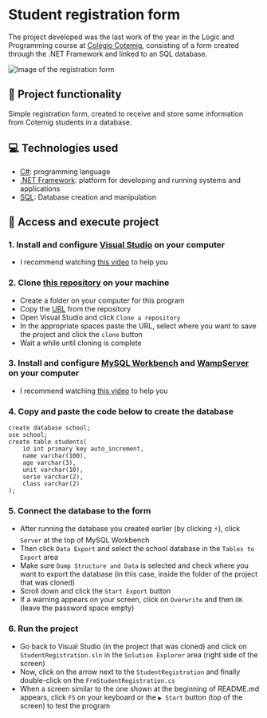 # Student registration form
The project developed was the last work of the year in the Logic and Programming course at [Colégio Cotemig](https://www.cotemig.com.br/), consisting of a form created through the .NET Framework and linked to an SQL database.

![Image of the registration form](https://user-images.githubusercontent.com/96635074/205149428-84593829-7b32-45b3-a85a-a391cf26d315.png)

## 🔨 Project functionality
Simple registration form, created to receive and store some information from Cotemig students in a database.

## 💻 Technologies used 
* [C#](https://learn.microsoft.com/pt-br/dotnet/csharp/): programming language
* [.NET Framework](https://learn.microsoft.com/pt-br/dotnet/framework/): platform for developing and running systems and applications
* [SQL](https://www.oracle.com/br/database/technologies/appdev/sql.html): Database creation and manipulation

## 📁 Access and execute project
### 1. Install and configure [Visual Studio](https://visualstudio.microsoft.com/pt-br/downloads/) on your computer
* I recommend watching [this video](https://www.youtube.com/watch?v=KKaDlo1I21Y) to help you

### 2. Clone [this repository](https://github.com/ArturColen/StudentRegistration) on your machine
* Create a folder on your computer for this program
* Copy the [URL](https://github.com/ArturColen/StudentRegistration.git) from the repository
* Open Visual Studio and click `Clone a repository`
* In the appropriate spaces paste the URL, select where you want to save the project and click the `clone` button
* Wait a while until cloning is complete

### 3. Install and configure [MySQL Workbench](https://www.mysql.com/products/workbench/) and [WampServer](https://www.youtube.com/watch?v=1cnXP8uw5gI) on your computer 
* I recommend watching [this video](https://youtu.be/a5ul8o76Hqw) to help you

### 4. Copy and paste the code below to create the database
```
create database school;
use school;
create table students(
	id int primary key auto_increment,
	name varchar(100),
	age varchar(3),
	unit varchar(10),
	serie varchar(2),
	class varchar(2)
);
```

### 5. Connect the database to the form
* After running the database you created earlier (by clicking ⚡), click `Server` at the top of MySQL Workbench
* Then click `Data Export` and select the school database in the `Tables to Export` area
* Make sure `Dump Structure and Data` is selected and check where you want to export the database (in this case, inside the folder of the project that was cloned)
* Scroll down and click the `Start Export` button
* If a warning appears on your screen, click on `Overwrite` and then `OK` (leave the password space empty)

### 6. Run the project
* Go back to Visual Studio (in the project that was cloned) and click on `StudentRegistration.sln` in the `Solution Explorer` area (right side of the screen) 
* Now, click on the arrow next to the `StudentRegistration` and finally double-click on the `FrmStudentRegistration.cs`
* When a screen similar to the one shown at the beginning of README.md appears, click `F5` on your keyboard or the `▶️ Start` button (top of the screen) to test the program
